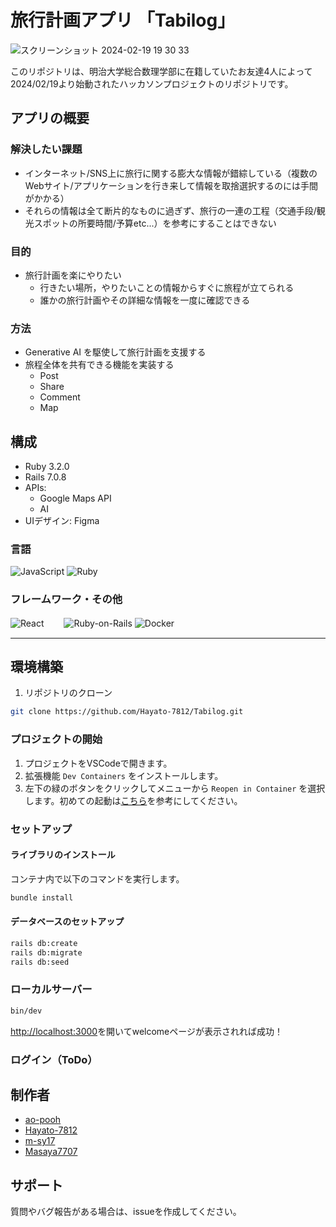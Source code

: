 # 旅行計画アプリ 「Tabilog」
![スクリーンショット 2024-02-19 19 30 33](https://github.com/Hayato-7812/Tabilog/assets/63275973/c59d780f-f384-40b1-92e1-9ac74249bde3)

このリポジトリは、明治大学総合数理学部に在籍していたお友達4人によって2024/02/19より始動されたハッカソンプロジェクトのリポジトリです。

## アプリの概要

### 解決したい課題
- インターネット/SNS上に旅行に関する膨大な情報が錯綜している（複数のWebサイト/アプリケーションを行き来して情報を取捨選択するのには手間がかかる）
- それらの情報は全て断片的なものに過ぎず、旅行の一連の工程（交通手段/観光スポットの所要時間/予算etc...）を参考にすることはできない

### 目的
- 旅行計画を楽にやりたい
  - 行きたい場所，やりたいことの情報からすぐに旅程が立てられる 
  - 誰かの旅行計画やその詳細な情報を一度に確認できる

### 方法
- Generative AI を駆使して旅行計画を支援する
- 旅程全体を共有できる機能を実装する
  - Post
  - Share
  - Comment
  - Map

## 構成

- Ruby 3.2.0
- Rails 7.0.8
- APIs:
  - Google Maps API
  - AI
- UIデザイン: Figma


### 言語
<p>
  <img alt="JavaScript" src="https://img.shields.io/badge/-JavaScript-F7DF1E?style=flat-square&logo=JavaScript&logoColor=white" />
  <img alt="Ruby" src="https://img.shields.io/badge/-Ruby-CC342D?style=flat-square&logo=Ruby&logoColor=white" />
</p>

### フレームワーク・その他
<p>
  <img alt="React" src="https://img.shields.io/badge/-React-45b8d8?style=flat-square&logo=react&logoColor=white" />
 　　<img alt="Ruby-on-Rails" src="https://img.shields.io/badge/-Rails-CC0000?style=flat-square&logo=Ruby-on-Rails&logoColor=white" />
  <img alt="Docker" src="https://img.shields.io/badge/-Docker-46a2f1?style=flat-square&logo=docker&logoColor=white" />
</p>

---

## 環境構築

1. リポジトリのクローン

```bash
git clone https://github.com/Hayato-7812/Tabilog.git
```

### プロジェクトの開始

1. プロジェクトをVSCodeで開きます。
2. 拡張機能 `Dev Containers` をインストールします。
3. 左下の緑のボタンをクリックしてメニューから `Reopen in Container` を選択します。初めての起動は[こちら](https://zenn.dev/hkdord/articles/remote-containers)を参考にしてください。

### セットアップ

#### ライブラリのインストール

コンテナ内で以下のコマンドを実行します。

```bash
bundle install
```

#### データベースのセットアップ

```bash
rails db:create
rails db:migrate
rails db:seed
```

### ローカルサーバー

```bash
bin/dev
```
[http://localhost:3000](http://localhost:3000)を開いてwelcomeページが表示されれば成功！

### ログイン（ToDo）

## 制作者

- [ao-pooh](https://github.com/ao-pooh)
- [Hayato-7812](https://github.com/Hayato-7812)
- [m-sy17](https://github.com/m-sy17)
- [Masaya7707](https://github.com/Masaya7707)


## サポート

質問やバグ報告がある場合は、issueを作成してください。

